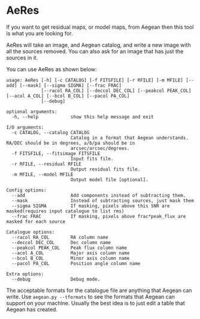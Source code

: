 # AeRes

If you want to get residual maps, or model maps, from Aegean then this tool is what you are looking for.

AeRes will take an image, and Aegean catalog, and write a new image with all the sources removed. You can also ask for an image that has just the sources in it.

You can use AeRes as shown below:

```console
usage: AeRes [-h] [-c CATALOG] [-f FITSFILE] [-r RFILE] [-m MFILE] [--add] [--mask] [--sigma SIGMA] [--frac FRAC]
             [--racol RA_COL] [--deccol DEC_COL] [--peakcol PEAK_COL] [--acol A_COL] [--bcol B_COL] [--pacol PA_COL]
             [--debug]

optional arguments:
  -h, --help            show this help message and exit

I/O arguments:
  -c CATALOG, --catalog CATALOG
                        Catalog in a format that Aegean understands. RA/DEC should be in degrees, a/b/pa should be in
                        arcsec/arcsec/degrees.
  -f FITSFILE, --fitsimage FITSFILE
                        Input fits file.
  -r RFILE, --residual RFILE
                        Output residual fits file.
  -m MFILE, --model MFILE
                        Output model file [optional].

Config options:
  --add                 Add components instead of subtracting them.
  --mask                Instead of subtracting sources, just mask them
  --sigma SIGMA         If masking, pixels above this SNR are masked(requires input catalogue to list rms)
  --frac FRAC           If masking, pixels above frac*peak_flux are masked for each source

Catalogue options:
  --racol RA_COL        RA column name
  --deccol DEC_COL      Dec column name
  --peakcol PEAK_COL    Peak flux column name
  --acol A_COL          Major axis column name
  --bcol B_COL          Minor axis column name
  --pacol PA_COL        Position angle column name

Extra options:
  --debug               Debug mode.
```

The acceptable formats for the catalogue file are anything that Aegean can write. Use `aegean.py --tformats` to see the formats that Aegean can support on your machine. Usually the best idea is to just edit a table that Aegean has created.